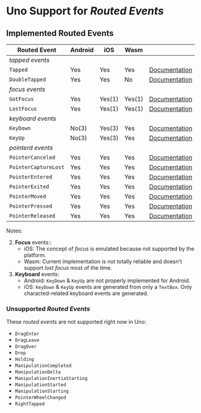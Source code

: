 # Uno Support for _Routed Events_

## Implemented Routed Events

| Routed Event          | Android | iOS  | Wasm   |     |
| --------------------- | ----- | ------ | ------ | --- |
| _tapped events_
| `Tapped `             | Yes   | Yes    | Yes    | [Documentation](https://docs.microsoft.com/uwp/api/windows.ui.xaml.uielement.tapped) |
| `DoubleTapped`        | Yes   | Yes    | No     | [Documentation](https://docs.microsoft.com/uwp/api/windows.ui.xaml.uielement.doubletapped) |
| _focus events_
| `GotFocus`            | Yes   | Yes(1) | Yes(1) | [Documentation](https://docs.microsoft.com/uwp/api/windows.ui.xaml.uielement.gotfocus) |
| `LostFocus`           | Yes   | Yes(1) | Yes(1) | [Documentation](https://docs.microsoft.com/uwp/api/windows.ui.xaml.uielement.lostfocus) |
| _keyboard events_
| `KeyDown`             | No(3) | Yes(3) | Yes    | [Documentation](https://docs.microsoft.com/uwp/api/windows.ui.xaml.uielement.keydown) |
| `KeyUp`               | No(3) | Yes(3) | Yes    | [Documentation](https://docs.microsoft.com/uwp/api/windows.ui.xaml.uielement.keyup) |
| _pointerd events_
| `PointerCanceled`     | Yes   | Yes    | Yes    | [Documentation](https://docs.microsoft.com/uwp/api/windows.ui.xaml.uielement.pointercanceled) |
| `PointerCaptureLost`  | Yes   | Yes    | Yes    | [Documentation](https://docs.microsoft.com/uwp/api/windows.ui.xaml.uielement.pointercapturelost) |
| `PointerEntered`      | Yes   | Yes    | Yes    | [Documentation](https://docs.microsoft.com/uwp/api/windows.ui.xaml.uielement.pointerentered) |
| `PointerExited`       | Yes   | Yes    | Yes    | [Documentation](https://docs.microsoft.com/uwp/api/windows.ui.xaml.uielement.pointerexited) |
| `PointerMoved`        | Yes   | Yes    | Yes    | [Documentation](https://docs.microsoft.com/uwp/api/windows.ui.xaml.uielement.pointermoved) |
| `PointerPressed`      | Yes   | Yes    | Yes    | [Documentation](https://docs.microsoft.com/uwp/api/windows.ui.xaml.uielement.pointerpressed) |
| `PointerReleased`     | Yes   | Yes    | Yes    | [Documentation](https://docs.microsoft.com/uwp/api/windows.ui.xaml.uielement.pointerreleased) |

Notes:

2. **Focus** events::
   * iOS: The concept of _focus_ is emulated because not supported by the platform.
   * Wasm: Current implementation is not totally reliable and doesn't support _lost focus_ most of the time.
3. **Keyboard** events:
   * Android: `KeyDown` & `KeyUp` are not properly implemented for Android.
   * iOS: `KeyDown` & `KeyUp` events are generated from only a `TextBox`. Only characted-related keyboard events are generated.

### Unsupported _Routed Events_

These _routed events_ are not supported right now in Uno:

* `DragEnter`
* `DragLeave`
* `DragOver`
* `Drop`
* `Holding`
* `ManipulationCompleted`
* `ManipulationDelta`
* `ManipulationInertiaStarting`
* `ManipulationStarted`
* `ManipulationStarting`
* `PointerWheelChanged`
* `RightTapped`
